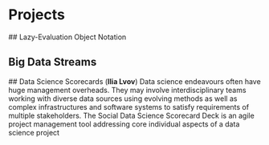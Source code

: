 # Projects

## Lazy-Evaluation Object Notation 

## Big Data Streams

## Data Science Scorecards (__Ilia Lvov__)
Data science endeavours often have huge management overheads. They may involve interdisciplinary
teams working with diverse data sources using evolving methods as well as complex infrastructures
and software systems to satisfy requirements of multiple stakeholders. The Social Data Science
Scorecard Deck is an agile project management tool addressing core individual aspects of a data
science project
